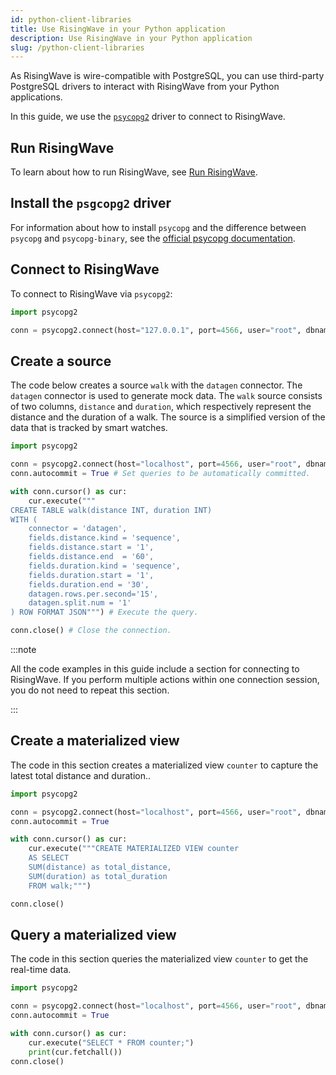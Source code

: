 ```yaml
---
id: python-client-libraries
title: Use RisingWave in your Python application
description: Use RisingWave in your Python application
slug: /python-client-libraries
---
```

<head>
  <link rel="canonical" href="https://docs.risingwave.com/docs/current/python-client-libraries/" />
</head>


As RisingWave is wire-compatible with PostgreSQL, you can use third-party PostgreSQL drivers to interact with RisingWave from your Python applications.

In this guide, we use the [`psycopg2`](https://pypi.org/project/psycopg2/) driver to connect to RisingWave.


## Run RisingWave

To learn about how to run RisingWave, see [Run RisingWave](/get-started.md#run-risingwave).


## Install the `psgcopg2` driver

For information about how to install `psycopg` and the difference between `psycopg` and `psycopg-binary`, see the [official psycopg documentation](https://www.psycopg.org/docs/install.html).


## Connect to RisingWave

To connect to RisingWave via `psycopg2`:

```python
import psycopg2

conn = psycopg2.connect(host="127.0.0.1", port=4566, user="root", dbname="dev")
```

## Create a source

The code below creates a source `walk` with the `datagen` connector. The `datagen` connector is used to generate mock data. The `walk` source consists of two columns, `distance` and `duration`, which respectively represent the distance and the duration of a walk. The source is a simplified version of the data that is tracked by smart watches.

```python
import psycopg2

conn = psycopg2.connect(host="localhost", port=4566, user="root", dbname="dev") # Connect to RisingWave.
conn.autocommit = True # Set queries to be automatically committed.

with conn.cursor() as cur:
    cur.execute("""
CREATE TABLE walk(distance INT, duration INT)
WITH (
    connector = 'datagen',
    fields.distance.kind = 'sequence',
    fields.distance.start = '1',
    fields.distance.end  = '60',
    fields.duration.kind = 'sequence',
    fields.duration.start = '1',
    fields.duration.end = '30',
    datagen.rows.per.second='15',
    datagen.split.num = '1'
) ROW FORMAT JSON""") # Execute the query.

conn.close() # Close the connection.
```

:::note

All the code examples in this guide include a section for connecting to RisingWave. If you perform multiple actions within one connection session, you do not need to repeat this section.

:::


## Create a materialized view

The code in this section creates a materialized view `counter` to capture the latest total distance and duration..

```python
import psycopg2

conn = psycopg2.connect(host="localhost", port=4566, user="root", dbname="dev")
conn.autocommit = True

with conn.cursor() as cur:
    cur.execute("""CREATE MATERIALIZED VIEW counter
    AS SELECT
    SUM(distance) as total_distance,
    SUM(duration) as total_duration
    FROM walk;""")

conn.close()
```

## Query a materialized view

The code in this section queries the materialized view `counter` to get the real-time data.

```python
import psycopg2

conn = psycopg2.connect(host="localhost", port=4566, user="root", dbname="dev")
conn.autocommit = True

with conn.cursor() as cur:
    cur.execute("SELECT * FROM counter;")
    print(cur.fetchall())
conn.close()
```